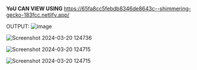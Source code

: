 **YoU CAN VIEW USING**
https://65fa8cc5febdb8346de8643c--shimmering-gecko-183fcc.netlify.app/

OUTPUT:
![image](https://github.com/21s144/717821s144/assets/137790542/f2fbd391-023f-4ada-b006-8637be27ec58)

![Screenshot 2024-03-20 124736](https://github.com/21s144/717821s144/assets/137790542/8fae92f1-0711-47d9-ae06-923ccc598516)

![Screenshot 2024-03-20 124715](https://github.com/21s144/717821s144/assets/137790542/7f55d7d4-fa51-4543-9016-809b08736d05)

![Screenshot 2024-03-20 124715](https://github.com/21s144/717821s144/assets/137790542/3a9cafaf-7a4c-417c-b6f4-95efa13a5147)

